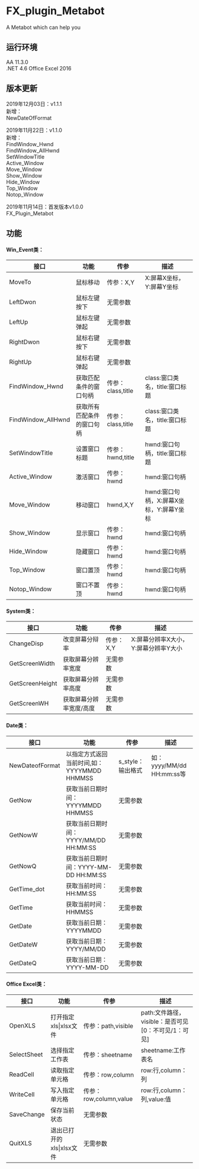 # FX_plugin_Metabot
A Metabot which can help you

<h2>运行环境</h2>
<p>
AA 11.3.0</br>
.NET 4.6
Office Excel 2016
<p>
<h2>版本更新</h2>

<p>2019年12月03日：v1.1.1</br>
新增：</br>
NewDateOfFormat</br>
</p>
<p>2019年11月22日：v1.1.0</br>
新增：</br>
FindWindow_Hwnd</br>
FindWindow_AllHwnd</br>
SetWindowTitle</br>
Active_Window</br>
Move_Window</br>
Show_Window</br>
Hide_Window</br>
Top_Window</br>
Notop_Window</br>
</p>
<p>2019年11月14日：首发版本v1.0.0</br>
FX_Plugin_Metabot</p>

<h2>功能</h2>
<h4>Win_Event类：</h4>
<table>
<thead>
<tr><th>接口</th><th>功能</th><th>传参</th><th>描述</th></tr>
</thead>
<tbody>
<tr><td>MoveTo</td><td>鼠标移动</td><td>传参：X,Y</td><td>X:屏幕X坐标，Y:屏幕Y坐标</td></tr>
<tr><td>LeftDwon</td><td>鼠标左键按下</td><td>无需参数</td><td></td></tr>
<tr><td>LeftUp</td><td>鼠标左键弹起</td><td>无需参数</td><td></td></tr>
<tr><td>RightDwon</td><td>鼠标右键按下</td><td>无需参数</td><td></td></tr>
<tr><td>RightUp</td><td>鼠标右键弹起</td><td>无需参数</td><td></td></tr>
<tr><td>FindWindow_Hwnd</td><td>获取匹配条件的窗口句柄</td><td>传参：class,title</td><td>class:窗口类名，title:窗口标题</td></tr>
<tr><td>FindWindow_AllHwnd</td><td>获取所有匹配条件的窗口句柄</td><td>传参：class,title</td><td>class:窗口类名，title:窗口标题</td></tr>
<tr><td>SetWindowTitle</td><td>设置窗口标题</td><td>传参：hwnd,title</td><td>hwnd:窗口句柄，title:窗口标题</td></tr>
<tr><td>Active_Window</td><td>激活窗口</td><td>传参：hwnd</td><td>hwnd:窗口句柄</td></tr>
<tr><td>Move_Window</td><td>移动窗口</td><td>hwnd,X,Y</td><td>hwnd:窗口句柄，X:屏幕X坐标，Y:屏幕Y坐标</td></tr>
<tr><td>Show_Window</td><td>显示窗口</td><td>传参：hwnd</td><td>hwnd:窗口句柄</td></tr>
<tr><td>Hide_Window</td><td>隐藏窗口</td><td>传参：hwnd</td><td>hwnd:窗口句柄</td></tr>
<tr><td>Top_Window</td><td>窗口置顶</td><td>传参：hwnd</td><td>hwnd:窗口句柄</td></tr>
<tr><td>Notop_Window</td><td>窗口不置顶</td><td>传参：hwnd</td><td>hwnd:窗口句柄</td></tr>
</tbody>
</table>

<h4>System类：</h4>
<table>
<thead>
<tr><th>接口</th><th>功能</th><th>传参</th><th>描述</th></tr>
</thead>
<tbody>
<tr><td>ChangeDisp</td><td>改变屏幕分辩率</td><td>传参：X,Y</td><td>X:屏幕分辨率X大小，Y:屏幕分辨率Y大小</td></tr>
<tr><td>GetScreenWidth</td><td>获取屏幕分辨率宽度</td><td>无需参数</td><td></td></tr>
<tr><td>GetScreenHeight</td><td>获取屏幕分辨率高度</td><td>无需参数</td><td></td></tr>
<tr><td>GetScreenWH</td><td>获取屏幕分辨率宽度/高度</td><td>无需参数</td><td></td></tr>
</tbody>
</table>

<h4>Date类：</h4>
<table>
<thead>
<tr><th>接口</th><th>功能</th><th>传参</th><th>描述</th></tr>
</thead>
<tbody>
<tr><td>NewDateofFormat</td><td>以指定方式返回当前时间,如：YYYYMMDD HHMMSS</td><td>s_style：输出格式</td><td>如：yyyy/MM/dd HH:mm:ss等</td></tr>
<tr><td>GetNow</td><td>获取当前日期时间：YYYYMMDD HHMMSS</td><td>无需参数</td><td></td></tr>
<tr><td>GetNowW</td><td>获取当前日期时间：YYYY/MM/DD HH:MM:SS</td><td>无需参数</td><td></td></tr>
<tr><td>GetNowQ</td><td>获取当前日期时间：YYYY-MM-DD HH:MM:SS</td><td>无需参数</td><td></td></tr>
<tr><td>GetTime_dot</td><td>获取当前时间：HH:MM:SS</td><td>无需参数</td><td></td></tr>
<tr><td>GetTime</td><td>获取当前时间：HHMMSS</td><td>无需参数</td><td></td></tr>
<tr><td>GetDate</td><td>获取当前日期：YYYYMMDD</td><td>无需参数</td><td></td></tr>
<tr><td>GetDateW</td><td>获取当前日期：YYYY/MM/DD</td><td>无需参数</td><td></td></tr>
<tr><td>GetDateQ</td><td>获取当前日期：YYYY-MM-DD</td><td>无需参数</td><td></td></tr>
</tbody>
</table>

<h4>Office Excel类：</h4>
<table>
<thead>
<tr><th>接口</th><th>功能</th><th>传参</th><th>描述</th></tr>
</thead>
<tbody>
<tr><td>OpenXLS</td><td>打开指定xls|xlsx文件</td><td>传参：path,visible</td><td>path:文件路径，visible：是否可见[0：不可见/1：可见]</td></tr>
<tr><td>SelectSheet</td><td>选择指定工作表</td><td>传参：sheetname</td><td>sheetname:工作表名</td></tr>
<tr><td>ReadCell</td><td>读取指定单元格</td><td>传参：row,column</td><td>row:行,column：列</td></tr>
<tr><td>WriteCell</td><td>写入指定单元格</td><td>传参：row,column,value</td><td>row:行,column：列,value:值</td></tr>
<tr><td>SaveChange</td><td>保存当前状态</td><td>无需参数</td><td></td></tr>
<tr><td>QuitXLS</td><td>退出已打开的xls|xlsx文件</td><td>无需参数</td><td></td></tr>
</tbody>
</table>
